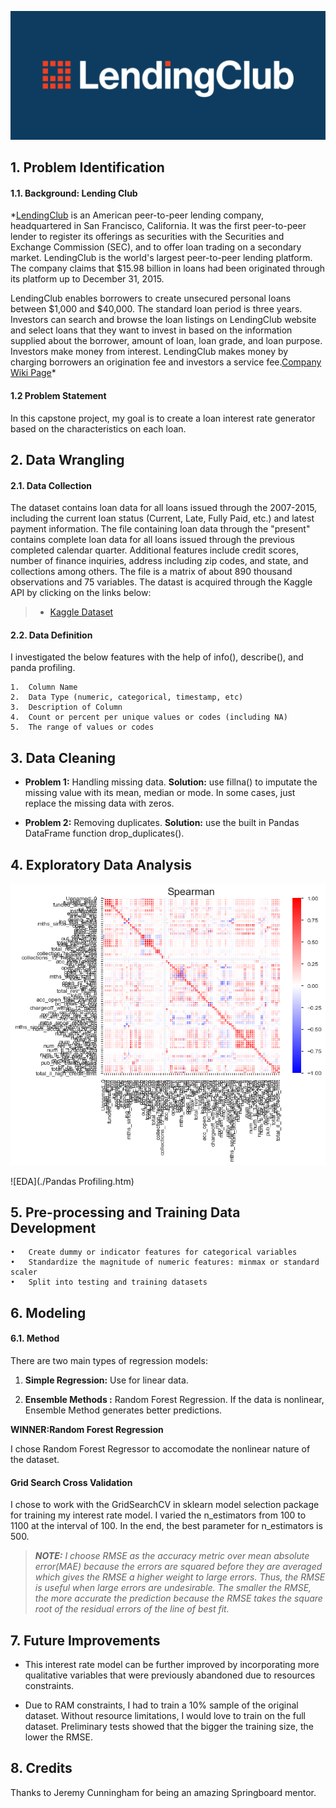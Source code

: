![cover_photo](./LC-Logo-Official-min-1024x418.png)



## 1. Problem Identification

#### 1.1. Background: Lending Club

*[LendingClub](https://www.lendingclub.com/) is an American peer-to-peer lending company, headquartered in San Francisco, California. It was the first peer-to-peer lender to register its offerings as securities with the Securities and Exchange Commission (SEC), and to offer loan trading on a secondary market. LendingClub is the world's largest peer-to-peer lending platform. The company claims that $15.98 billion in loans had been originated through its platform up to December 31, 2015.

LendingClub enables borrowers to create unsecured personal loans between $1,000 and $40,000. The standard loan period is three years. Investors can search and browse the loan listings on LendingClub website and select loans that they want to invest in based on the information supplied about the borrower, amount of loan, loan grade, and loan purpose. Investors make money from interest. LendingClub makes money by charging borrowers an origination fee and investors a service fee.[Company Wiki Page](https://en.wikipedia.org/wiki/LendingClub)*

#### 1.2 Problem Statement

In this capstone project, my goal is to create a loan interest rate generator based on the characteristics on each loan. 


## 2. Data Wrangling

#### 2.1. Data Collection

The dataset contains loan data for all loans issued through the 2007-2015, including the current loan status (Current, Late, Fully Paid, etc.) and latest payment information. The file containing loan data through the "present" contains complete loan data for all loans issued through the previous completed calendar quarter. Additional features include credit scores, number of finance inquiries, address including zip codes, and state, and collections among others. The file is a matrix of about 890 thousand observations and 75 variables. The datast is acquired through the Kaggle API by clicking on the links below:


> * [Kaggle Dataset](https://www.kaggle.com/wendykan/lending-club-loan-data)

#### 2.2. Data Definition

I investigated the below features with the help of info(), describe(), and panda profiling. 

    1.	Column Name
    2.	Data Type (numeric, categorical, timestamp, etc)
    3.	Description of Column
    4.	Count or percent per unique values or codes (including NA)
    5.	The range of values or codes


## 3. Data Cleaning

* **Problem 1:** Handling missing data. **Solution:** use fillna() to imputate the missing value with its mean, median or mode. In some cases, just replace the missing data with zeros.

* **Problem 2:** Removing duplicates. **Solution:** use the built in Pandas DataFrame function drop_duplicates(). 


## 4. Exploratory Data Analysis

![Correlation Matrix](./corr_matrix.png)

![EDA](./Pandas Profiling.htm)
   

## 5. Pre-processing and Training Data Development

    •	Create dummy or indicator features for categorical variables
    •	Standardize the magnitude of numeric features: minmax or standard scaler
    •	Split into testing and training datasets


## 6. Modeling

#### 6.1. Method

There are two main types of regression models:

1. **Simple Regression:** Use for linear data.

2. **Ensemble Methods :** Random Forest Regression. If the data is nonlinear, Ensemble Method generates better predictions.

**WINNER:Random Forest Regression** 

I chose Random Forest Regressor to accomodate the nonlinear nature of the dataset.

#### Grid Search Cross Validation

I chose to work with the GridSearchCV in sklearn model selection package for training my interest rate model. I varied the n_estimators from 100 to 1100 at the interval of 100. In the end, the best parameter for n_estimators is 500. 

>***NOTE:** I choose RMSE as the accuracy metric over mean absolute error(MAE) because the errors are squared before they are averaged which gives the RMSE a higher weight to large errors. Thus, the RMSE is useful when large errors are undesirable. The smaller the RMSE, the more accurate the prediction because the RMSE takes the square root of the residual errors of the line of best fit.*


## 7. Future Improvements

* This interest rate model can be further improved by incorporating more qualitative variables that were previously abandoned due to resources constraints. 

* Due to RAM constraints, I had to train a 10% sample of the original dataset. Without resource limitations, I would love to train on the full dataset. Preliminary tests showed that the bigger the training size, the lower the RMSE. 

## 8. Credits

Thanks to Jeremy Cunningham for being an amazing Springboard mentor.
